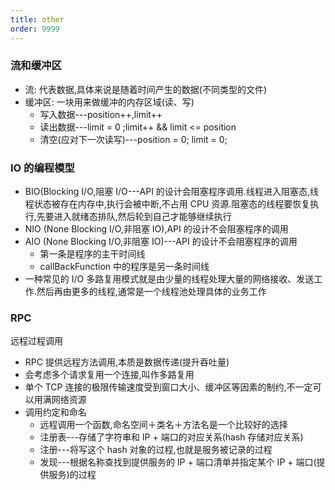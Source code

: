 ```yaml
---
title: other
order: 9999
---
```


### 流和缓冲区

- 流: 代表数据,具体来说是随着时间产生的数据(不同类型的文件)
- 缓冲区: 一块用来做缓冲的内存区域(读、写)
  - 写入数据---position++,limit++
  - 读出数据---limit = 0 ;limit++ && limit <= position
  - 清空(应对下一次读写)---position = 0; limit = 0;

### IO 的编程模型

- BIO(Blocking I/O,阻塞 I/O---API 的设计会阻塞程序调用.线程进入阻塞态,线程状态被存在内存中,执行会被中断,不占用 CPU 资源.阻塞态的线程要恢复执行,先要进入就绪态排队,然后轮到自己才能够继续执行
- NIO (None Blocking I/O,非阻塞 IO),API 的设计不会阻塞程序的调用
- AIO (None Blocking I/O,非阻塞 IO)---API 的设计不会阻塞程序的调用
  - 第一条是程序的主干时间线
  - callBackFunction 中的程序是另一条时间线
- 一种常见的 I/O 多路复用模式就是由少量的线程处理大量的网络接收、发送工作.然后再由更多的线程,通常是一个线程池处理具体的业务工作

### RPC

远程过程调用

- RPC 提供远程方法调用,本质是数据传递(提升吞吐量)
- 会考虑多个请求复用一个连接,叫作多路复用
- 单个 TCP 连接的极限传输速度受到窗口大小、缓冲区等因素的制约,不一定可以用满网络资源
- 调用约定和命名
  - 远程调用一个函数,命名空间＋类名＋方法名是一个比较好的选择
  - 注册表---存储了字符串和 IP + 端口的对应关系(hash 存储对应关系)
  - 注册---将写这个 hash 对象的过程,也就是服务被记录的过程
  - 发现---根据名称查找到提供服务的 IP + 端口清单并指定某个 IP + 端口(提供服务)的过程
